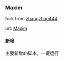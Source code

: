 ### Maxim

fork from [zhangzhao444](https://github.com/zhangzhao4444/Maxim)

url: [Maxim](https://github.com/zhangzhao4444/Maxim)


#### 新增

主要新增sh脚本，一键运行

